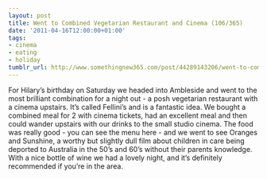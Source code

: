 ```yaml
---
layout: post
title: Went to Combined Vegetarian Restaurant and Cinema (106/365)
date: '2011-04-16T12:00:00+01:00'
tags:
- cinema
- eating
- holiday
tumblr_url: http://www.somethingnew365.com/post/44289143206/went-to-combined-vegetarian-restaurant-and-ci
---
```

For Hilary’s birthday on Saturday we headed into Ambleside and went to the most brilliant combination for a night out - a posh vegetarian restaurant with a cinema upstairs.
It’s called Fellini’s and is a fantastic idea. We bought a combined meal for 2 with cinema tickets, had an excellent meal and then could wander upstairs with our drinks to the small studio cinema.
The food was really good - you can see the menu here - and we went to see Oranges and Sunshine, a worthy but slightly dull film about children in care being deported to Australia in the 50’s and 60’s without their parents knowledge.
With a nice bottle of wine we had a lovely night, and it’s definitely recommended if you’re in the area.
